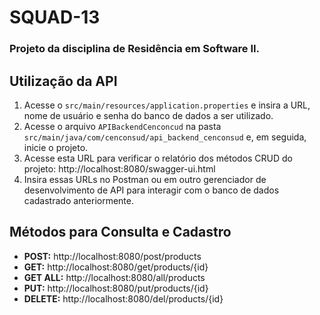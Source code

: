 # SQUAD-13
### Projeto da disciplina de Residência em Software II.


## Utilização da API

1. Acesse o `src/main/resources/application.properties` e insira a URL, nome de usuário e senha do banco de dados a ser utilizado.
2. Acesse o arquivo `APIBackendCenconcud` na pasta `src/main/java/com/cenconsud/api_backend_cenconsud` e, em seguida, inicie o projeto.
3. Acesse esta URL para verificar o relatório dos métodos CRUD do projeto: http://localhost:8080/swagger-ui.html
4. Insira essas URLs no Postman ou em outro gerenciador de desenvolvimento de API para interagir com o banco de dados cadastrado anteriormente.

## Métodos para Consulta e Cadastro

- **POST:**    http://localhost:8080/post/products
- **GET:**     http://localhost:8080/get/products/{id}
- **GET ALL:** http://localhost:8080/all/products
- **PUT:**     http://localhost:8080/put/products/{id}
- **DELETE:**  http://localhost:8080/del/products/{id}


